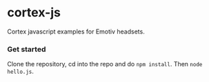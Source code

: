 # cortex-js
Cortex javascript examples for Emotiv headsets.

### Get started
Clone the repository, cd into the repo and do `npm install`. Then `node hello.js`.
